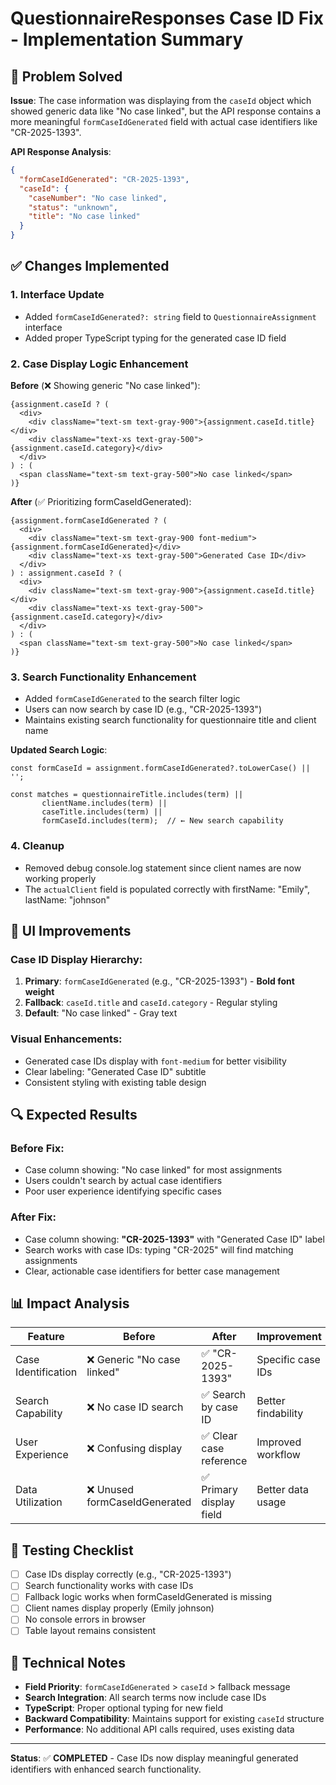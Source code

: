 # QuestionnaireResponses Case ID Fix - Implementation Summary

## 🎯 Problem Solved

**Issue**: The case information was displaying from the `caseId` object which showed generic data like "No case linked", but the API response contains a more meaningful `formCaseIdGenerated` field with actual case identifiers like "CR-2025-1393".

**API Response Analysis**:
```json
{
  "formCaseIdGenerated": "CR-2025-1393",
  "caseId": {
    "caseNumber": "No case linked",
    "status": "unknown", 
    "title": "No case linked"
  }
}
```

## ✅ Changes Implemented

### 1. **Interface Update**
- Added `formCaseIdGenerated?: string` field to `QuestionnaireAssignment` interface
- Added proper TypeScript typing for the generated case ID field

### 2. **Case Display Logic Enhancement**
**Before** (❌ Showing generic "No case linked"):
```tsx
{assignment.caseId ? (
  <div>
    <div className="text-sm text-gray-900">{assignment.caseId.title}</div>
    <div className="text-xs text-gray-500">{assignment.caseId.category}</div>
  </div>
) : (
  <span className="text-sm text-gray-500">No case linked</span>
)}
```

**After** (✅ Prioritizing formCaseIdGenerated):
```tsx
{assignment.formCaseIdGenerated ? (
  <div>
    <div className="text-sm text-gray-900 font-medium">{assignment.formCaseIdGenerated}</div>
    <div className="text-xs text-gray-500">Generated Case ID</div>
  </div>
) : assignment.caseId ? (
  <div>
    <div className="text-sm text-gray-900">{assignment.caseId.title}</div>
    <div className="text-xs text-gray-500">{assignment.caseId.category}</div>
  </div>
) : (
  <span className="text-sm text-gray-500">No case linked</span>
)}
```

### 3. **Search Functionality Enhancement**
- Added `formCaseIdGenerated` to the search filter logic
- Users can now search by case ID (e.g., "CR-2025-1393")
- Maintains existing search functionality for questionnaire title and client name

**Updated Search Logic**:
```tsx
const formCaseId = assignment.formCaseIdGenerated?.toLowerCase() || '';

const matches = questionnaireTitle.includes(term) || 
       clientName.includes(term) || 
       caseTitle.includes(term) ||
       formCaseId.includes(term);  // ← New search capability
```

### 4. **Cleanup**
- Removed debug console.log statement since client names are now working properly
- The `actualClient` field is populated correctly with firstName: "Emily", lastName: "johnson"

## 🎨 UI Improvements

### Case ID Display Hierarchy:
1. **Primary**: `formCaseIdGenerated` (e.g., "CR-2025-1393") - **Bold font weight**
2. **Fallback**: `caseId.title` and `caseId.category` - Regular styling  
3. **Default**: "No case linked" - Gray text

### Visual Enhancements:
- Generated case IDs display with `font-medium` for better visibility
- Clear labeling: "Generated Case ID" subtitle
- Consistent styling with existing table design

## 🔍 Expected Results

### Before Fix:
- Case column showing: "No case linked" for most assignments
- Users couldn't search by actual case identifiers
- Poor user experience identifying specific cases

### After Fix:
- Case column showing: **"CR-2025-1393"** with "Generated Case ID" label
- Search works with case IDs: typing "CR-2025" will find matching assignments
- Clear, actionable case identifiers for better case management

## 📊 Impact Analysis

| Feature | Before | After | Improvement |
|---------|--------|--------|-------------|
| Case Identification | ❌ Generic "No case linked" | ✅ "CR-2025-1393" | Specific case IDs |
| Search Capability | ❌ No case ID search | ✅ Search by case ID | Better findability |
| User Experience | ❌ Confusing display | ✅ Clear case reference | Improved workflow |
| Data Utilization | ❌ Unused formCaseIdGenerated | ✅ Primary display field | Better data usage |

## 🧪 Testing Checklist

- [ ] Case IDs display correctly (e.g., "CR-2025-1393")
- [ ] Search functionality works with case IDs
- [ ] Fallback logic works when formCaseIdGenerated is missing
- [ ] Client names display properly (Emily johnson)
- [ ] No console errors in browser
- [ ] Table layout remains consistent

## 📝 Technical Notes

- **Field Priority**: `formCaseIdGenerated` > `caseId` > fallback message
- **Search Integration**: All search terms now include case IDs
- **TypeScript**: Proper optional typing for new field
- **Backward Compatibility**: Maintains support for existing `caseId` structure
- **Performance**: No additional API calls required, uses existing data

---

**Status**: ✅ **COMPLETED** - Case IDs now display meaningful generated identifiers with enhanced search functionality.
